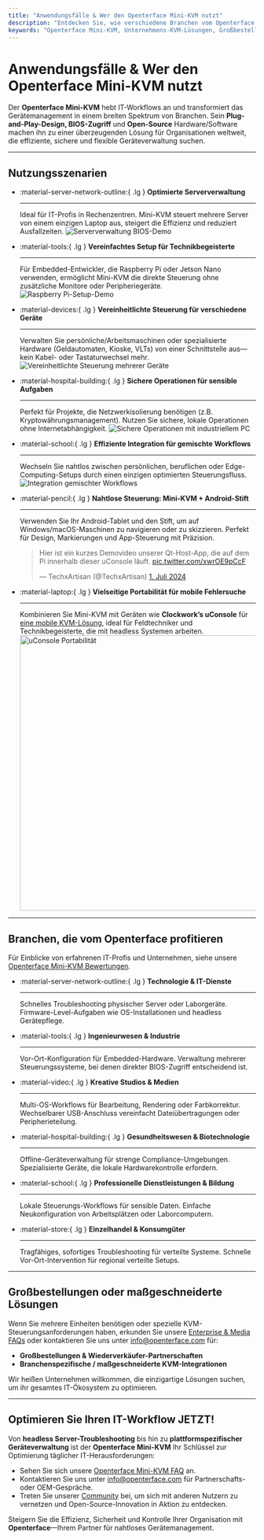 ```yaml
---
title: "Anwendungsfälle & Wer den Openterface Mini-KVM nutzt"
description: "Entdecken Sie, wie verschiedene Branchen vom Openterface Mini-KVM profitieren, um IT-Workflows zu optimieren, BIOS-Zugriff zu ermöglichen und die Betriebseffizienz zu steigern. Erkunden Sie auch eine Vielzahl von Nutzungsszenarien wie Serververwaltung, Raspberry Pi-Setup, sichere Operationen, Android-Stiftsteuerung und Fehlersuche im Feld mit uConsole."
keywords: "Openterface Mini-KVM, Unternehmens-KVM-Lösungen, Großbestellungen, Open-Source-Hardware, BIOS-Zugriff, headless Geräteverwaltung, sichere IT-Operationen, plattformübergreifende Steuerung, Ingenieurwesen, kreative Studios, Fertigung, Gesundheits-IT, Serververwaltung, Raspberry Pi-Setup, Android-Stiftsteuerung, uConsole-Integration, technische Fehlersuche, Kryptowährungssicherheit, Workflow-Integration"
---
```


# Anwendungsfälle & Wer den Openterface Mini-KVM nutzt

Der **Openterface Mini-KVM** hebt IT-Workflows an und transformiert das Gerätemanagement in einem breiten Spektrum von Branchen. Sein **Plug-and-Play-Design, BIOS-Zugriff** und **Open-Source** Hardware/Software machen ihn zu einer überzeugenden Lösung für Organisationen weltweit, die effiziente, sichere und flexible Geräteverwaltung suchen.

---

## Nutzungsszenarien

<div class="grid cards" markdown>

-   :material-server-network-outline:{ .lg } __Optimierte Serververwaltung__

    ---

    Ideal für IT-Profis in Rechenzentren. Mini-KVM steuert mehrere Server von einem einzigen Laptop aus, steigert die Effizienz und reduziert Ausfallzeiten.
    <img src="https://assets.openterface.com/images/product/use-case-demo-pc-bios-1.webp" alt="Serververwaltung BIOS-Demo" style="max-width: 100%;"/>

-   :material-tools:{ .lg } __Vereinfachtes Setup für Technikbegeisterte__

    ---

    Für Embedded-Entwickler, die Raspberry Pi oder Jetson Nano verwenden, ermöglicht Mini-KVM die direkte Steuerung ohne zusätzliche Monitore oder Peripheriegeräte.
    <img src="https://assets.openterface.com/images/product/use-case-demo-respberry-pi.webp" alt="Raspberry Pi-Setup-Demo" style="max-width: 100%;"/>

-   :material-devices:{ .lg } __Vereinheitlichte Steuerung für verschiedene Geräte__

    ---

    Verwalten Sie persönliche/Arbeitsmaschinen oder spezialisierte Hardware (Geldautomaten, Kioske, VLTs) von einer Schnittstelle aus—kein Kabel- oder Tastaturwechsel mehr.
    <img src="https://assets.openterface.com/images/product/use-case-demo-macmini2009-3.webp" alt="Vereinheitlichte Steuerung mehrerer Geräte" style="max-width: 100%;"/>

-   :material-hospital-building:{ .lg } __Sichere Operationen für sensible Aufgaben__

    ---

    Perfekt für Projekte, die Netzwerkisolierung benötigen (z.B. Kryptowährungsmanagement). Nutzen Sie sichere, lokale Operationen ohne Internetabhängigkeit.
    <img src="https://assets.openterface.com/images/product/use-case-demo-industrial-pc.webp" alt="Sichere Operationen mit industriellem PC" style="max-width: 100%;"/>

-   :material-school:{ .lg } __Effiziente Integration für gemischte Workflows__

    ---

    Wechseln Sie nahtlos zwischen persönlichen, beruflichen oder Edge-Computing-Setups durch einen einzigen optimierten Steuerungsfluss.
    <img src="https://assets.openterface.com/images/product/use-case-demo-macbookpro2010.webp" alt="Integration gemischter Workflows" style="max-width: 100%;"/>

-   :material-pencil:{ .lg } __Nahtlose Steuerung: Mini-KVM + Android-Stift__

    ---

    Verwenden Sie Ihr Android-Tablet und den Stift, um auf Windows/macOS-Maschinen zu navigieren oder zu skizzieren. Perfekt für Design, Markierungen und App-Steuerung mit Präzision.
    <blockquote class="twitter-tweet" data-media-max-width="560"><p lang="en" dir="ltr">Hier ist ein kurzes Demovideo unserer Qt-Host-App, die auf dem Pi innerhalb dieser uConsole läuft. <a href="https://t.co/xwrOE9pCcF">pic.twitter.com/xwrOE9pCcF</a></p>&mdash; TechxArtisan (@TechxArtisan) <a href="https://twitter.com/TechxArtisan/status/1872660955768946823?ref_src=twsrc%5Etfw">1. Juli 2024</a></blockquote>
    <script async src="https://platform.twitter.com/widgets.js" charset="utf-8"></script>

-   :material-laptop:{ .lg } __Vielseitige Portabilität für mobile Fehlersuche__

    ---

    Kombinieren Sie Mini-KVM mit Geräten wie **Clockwork’s uConsole** für [eine mobile KVM-Lösung](https://x.com/TechxArtisan/status/1807824199152722019), ideal für Feldtechniker und Technikbegeisterte, die mit headless Systemen arbeiten.
    <img src="https://pbs.twimg.com/media/GRaeGqHa0AA_GMv?format=jpg&name=4096x4096" alt="uConsole Portabilität" width="560" height="560" style="max-width: 100%;"/>

</div>

---

## Branchen, die vom Openterface profitieren

Für Einblicke von erfahrenen IT-Profis und Unternehmen, siehe unsere [Openterface Mini-KVM Bewertungen](/product/minikvm/reviews/).

<div class="grid cards" markdown>

-   :material-server-network-outline:{ .lg } __Technologie & IT-Dienste__

    ---

    Schnelles Troubleshooting physischer Server oder Laborgeräte.
    Firmware-Level-Aufgaben wie OS-Installationen und headless Gerätepflege.

-   :material-tools:{ .lg } __Ingenieurwesen & Industrie__

    ---

    Vor-Ort-Konfiguration für Embedded-Hardware.
    Verwaltung mehrerer Steuerungssysteme, bei denen direkter BIOS-Zugriff entscheidend ist.

-   :material-video:{ .lg } __Kreative Studios & Medien__

    ---

    Multi-OS-Workflows für Bearbeitung, Rendering oder Farbkorrektur.
    Wechselbarer USB-Anschluss vereinfacht Dateiübertragungen oder Peripherieteilung.

-   :material-hospital-building:{ .lg } __Gesundheitswesen & Biotechnologie__

    ---

    Offline-Geräteverwaltung für strenge Compliance-Umgebungen.
    Spezialisierte Geräte, die lokale Hardwarekontrolle erfordern.

-   :material-school:{ .lg } __Professionelle Dienstleistungen & Bildung__

    ---

    Lokale Steuerungs-Workflows für sensible Daten.
    Einfache Neukonfiguration von Arbeitsplätzen oder Laborcomputern.

-   :material-store:{ .lg } __Einzelhandel & Konsumgüter__

    ---

    Tragfähiges, sofortiges Troubleshooting für verteilte Systeme.
    Schnelle Vor-Ort-Intervention für regional verteilte Setups.

</div>

---

## Großbestellungen oder maßgeschneiderte Lösungen

Wenn Sie mehrere Einheiten benötigen oder spezielle KVM-Steuerungsanforderungen haben, erkunden Sie unsere [Enterprise & Media FAQs](/faq/business) oder kontaktieren Sie uns unter [info@openterface.com](mailto:info@openterface.com) für:

- **Großbestellungen & Wiederverkäufer-Partnerschaften**  
- **Branchenspezifische / maßgeschneiderte KVM-Integrationen**  

Wir heißen Unternehmen willkommen, die einzigartige Lösungen suchen, um ihr gesamtes IT-Ökosystem zu optimieren.

---

## Optimieren Sie Ihren IT-Workflow JETZT!

Von **headless Server-Troubleshooting** bis hin zu **plattformspezifischer Geräteverwaltung** ist der **Openterface Mini-KVM** Ihr Schlüssel zur Optimierung täglicher IT-Herausforderungen:

- Sehen Sie sich unsere [Openterface Mini-KVM FAQ](/faq/minikvm/op-minikvm) an.  
- Kontaktieren Sie uns unter [info@openterface.com](mailto:info@openterface.com) für Partnerschafts- oder OEM-Gespräche.  
- Treten Sie unserer [Community](/community/) bei, um sich mit anderen Nutzern zu vernetzen und Open-Source-Innovation in Aktion zu entdecken.

Steigern Sie die Effizienz, Sicherheit und Kontrolle Ihrer Organisation mit **Openterface**—Ihrem Partner für nahtloses Gerätemanagement.